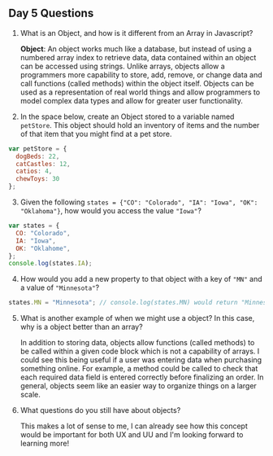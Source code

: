 ## Day 5 Questions

1. What is an Object, and how is it different from an Array in Javascript?

    **Object**:
    An object works much like a database, but instead of using a numbered array index to retrieve data, data contained within an object can be accessed using strings. Unlike arrays, objects allow a programmers more capability to store, add, remove, or change data and call functions (called methods) within the object itself. Objects can be used as a representation of real world things and allow programmers to model complex data types and allow for greater user functionality.  

2. In the space below, create an Object stored to a variable named `petStore`.  This object should hold an inventory of items and the number of that item that you might find at a pet store.
```javaScript
var petStore = {
  dogBeds: 22,
  catCastles: 12,
  catios: 4,
  chewToys: 30
};
```
3. Given the following `states = {"CO": "Colorado", "IA": "Iowa", "OK": "Oklahoma"}`, how would you access the value `"Iowa"`?
```javaScript
var states = {
  CO: "Colorado",
  IA: "Iowa",
  OK: "Oklahome",
};
console.log(states.IA);
```
4. How would you add a new property to that object with a key of `"MN"` and a value of `"Minnesota"`?
```javaScript
states.MN = "Minnesota"; // console.log(states.MN) would return "Minnesota"
```
5. What is another example of when we might use a object? In this case, why is a object better than an array?

    In addition to storing data, objects allow functions (called methods) to be called within a given code block which is not a capability of arrays. I could see this being useful if a user was entering data when purchasing something online. For example, a method could be called to check that each required data field is entered correctly before finalizing an order. In general, objects seem like an easier way to organize things on a larger scale.

6. What questions do you still have about objects?

    This makes a lot of sense to me, I can already see how this concept would be important for both UX and UU and I'm looking forward to learning more!
